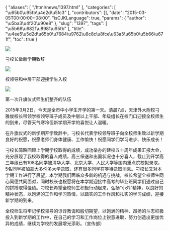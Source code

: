 {
    "aliases": [
        "/html/news/1397.html"
    ],
    "categories": [
        "\u65b0\u95fb\u4e2d\u5fc3"
    ],
    "contributors": [],
    "date": "2015-03-05T00:00:00+08:00",
    "isCJKLanguage": true,
    "params": {
        "author": "\u5ba3\u4f20\u90e8"
    },
    "slug": "1397",
    "tags": [
        "\u5b66\u6821\u8981\u95fb"
    ],
    "title": "\u4ee5\u5d2d\u65b0\u7684\u9762\u8c8c\u8fce\u63a5\u65b0\u5b66\u671f",
    "toc": true
}

![](https://cdn.tfls.online/mirror/full/133b1156c289878863c91a0d58a1cc1b72b21908.jpg)




刁校长做新学期致辞




![](https://cdn.tfls.online/mirror/full/32ff9687f76c3849e44897d7269d34fd2a0f3d60.jpg)




校领导和中层干部迎接学生入校




![](https://cdn.tfls.online/mirror/full/883b06910f61aa66afabe6d8559dc5569751eb81.jpg)




第一次升旗仪式师生们整齐的队伍




  





2015年3月2日，今天是全市中小学生开学的第一天。清晨7点，天津外大附校刁雅俊校长带领学校领导班子成员及中层以上干部、年级组长在校门口迎接全校师生的到来，尽管天气寒冷但新学期开学的喜悦让人温暖。




在升旗仪式的新学期开学致辞中，刁校长代表学校领导班子向全校师生致以新学期良好的祝愿，祝愿老师们身体健康、工作愉快！祝愿同学们学习进步、快乐成长！




刁校长简略回顾上学期学校取得的成绩，成功举办的建校五十周年成果汇报大会，充分展现了我校取得的喜人成绩，高三保送和出国状况也十分喜人，截止到开学高三年级已有108名同学被清华大学、北京大学、人民大学等国内重点院校拟录取，5名同学被加拿大多伦多大学录取，还有很多同学在等待录取消息。刁校长又对本学期工作进行了展望，本学期我们面临众多新的机遇与挑战，校长希望全校师生同心同德共同面对，同时校长也祝愿将在本学期迎接中高考的毕业班同学们通过自己的拼搏取得佳绩。刁校长希望全校师生积极行动起来，弘扬“小外”精神，以良好的精神状态，以饱满的工作和学习热情，以踏实的工作作风和扎实的学习成绩，迎接新学期的到来。




全校师生将牢记学校领导的谆谆教诲和殷切期望，以饱满的精神、昂扬的斗志积极投入到新学期的工作中，在自己的学习和工作岗位上锐意进取，努力创造出更加优异的成绩，继续为学校的发展增光添彩。（宣传部）




  





  



